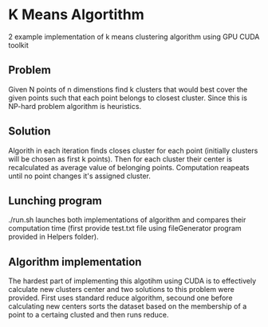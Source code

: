 # K Means Algortithm

2 example implementation of k means clustering algorithm using GPU CUDA toolkit

## Problem

Given N points of n dimenstions find k clusters that would best cover the given points such that each point belongs to closest cluster. Since this is NP-hard problem algorithm is heuristics.

## Solution 

Algorith in each iteration finds closes cluster for each point (initially clusters will be chosen as first k points). Then for each cluster their center is recalculated as average value of belonging points.
Computation reapeats until no point changes it's assigned cluster.

## Lunching program

./run.sh launches both implementations of algorithm and compares their computation time (first provide test.txt file using fileGenerator program provided in Helpers folder).

## Algorithm implementation

The hardest part of implementing this algotihm using CUDA is to effectively calculate new clusters center and two solutions to this problem were provided. First uses standard reduce algorithm, secound one before calculating new centers sorts the dataset based on the membership of a point to a certaing clusted and then runs reduce.